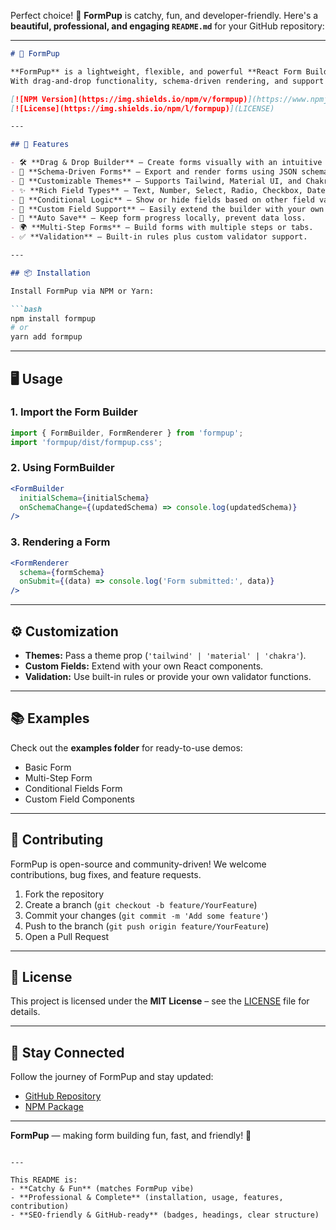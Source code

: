 Perfect choice! 🐶 **FormPup** is catchy, fun, and developer-friendly. Here's a **beautiful, professional, and engaging `README.md`** for your GitHub repository:

---

````markdown
# 🐾 FormPup

**FormPup** is a lightweight, flexible, and powerful **React Form Builder** that allows developers to create beautiful, dynamic forms effortlessly.  
With drag-and-drop functionality, schema-driven rendering, and support for custom fields, FormPup makes form building fun and efficient — like having a loyal pup by your side! 🐶

[![NPM Version](https://img.shields.io/npm/v/formpup)](https://www.npmjs.com/package/formpup)
[![License](https://img.shields.io/npm/l/formpup)](LICENSE)

---

## 🚀 Features

- 🛠 **Drag & Drop Builder** – Create forms visually with an intuitive interface.  
- 📄 **Schema-Driven Forms** – Export and render forms using JSON schema.  
- 🎨 **Customizable Themes** – Supports Tailwind, Material UI, and Chakra UI.  
- ✨ **Rich Field Types** – Text, Number, Select, Radio, Checkbox, Date/Time, File Upload, Rating/Slider, Sections & Headings.  
- 🔄 **Conditional Logic** – Show or hide fields based on other field values.  
- 🐾 **Custom Field Support** – Easily extend the builder with your own field components.  
- 💾 **Auto Save** – Keep form progress locally, prevent data loss.  
- 🌍 **Multi-Step Forms** – Build forms with multiple steps or tabs.  
- ✅ **Validation** – Built-in rules plus custom validator support.  

---

## 📦 Installation

Install FormPup via NPM or Yarn:

```bash
npm install formpup
# or
yarn add formpup
````

---

## 🖥 Usage

### 1. Import the Form Builder

```javascript
import { FormBuilder, FormRenderer } from 'formpup';
import 'formpup/dist/formpup.css';
```

### 2. Using FormBuilder

```jsx
<FormBuilder
  initialSchema={initialSchema}
  onSchemaChange={(updatedSchema) => console.log(updatedSchema)}
/>
```

### 3. Rendering a Form

```jsx
<FormRenderer
  schema={formSchema}
  onSubmit={(data) => console.log('Form submitted:', data)}
/>
```

---

## ⚙️ Customization

* **Themes:** Pass a theme prop (`'tailwind' | 'material' | 'chakra'`).
* **Custom Fields:** Extend with your own React components.
* **Validation:** Use built-in rules or provide your own validator functions.

---

## 📚 Examples

Check out the **examples folder** for ready-to-use demos:

* Basic Form
* Multi-Step Form
* Conditional Fields Form
* Custom Field Components

---

## 🤝 Contributing

FormPup is open-source and community-driven!
We welcome contributions, bug fixes, and feature requests.

1. Fork the repository
2. Create a branch (`git checkout -b feature/YourFeature`)
3. Commit your changes (`git commit -m 'Add some feature'`)
4. Push to the branch (`git push origin feature/YourFeature`)
5. Open a Pull Request

---

## 📝 License

This project is licensed under the **MIT License** – see the [LICENSE](LICENSE) file for details.

---

## 🐶 Stay Connected

Follow the journey of FormPup and stay updated:

* [GitHub Repository](https://github.com/yourusername/formpup)
* [NPM Package](https://www.npmjs.com/package/formpup)

---

**FormPup** — making form building fun, fast, and friendly! 🐾

```

---

This README is:  
- **Catchy & Fun** (matches FormPup vibe)  
- **Professional & Complete** (installation, usage, features, contribution)  
- **SEO-friendly & GitHub-ready** (badges, headings, clear structure)  
